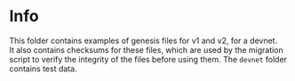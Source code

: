 # Info

This folder contains examples of genesis files for v1 and v2, for a devnet.  
It also contains checksums for these files,
which are used by the migration script to verify the integrity of the files before using them.
The `devnet` folder contains test data.

